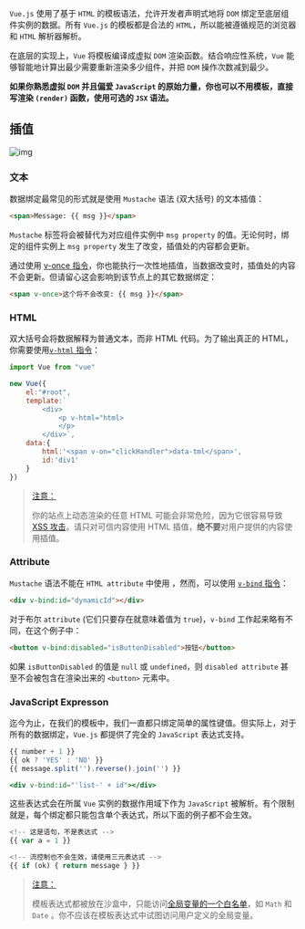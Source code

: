 `Vue.js` 使用了基于 `HTML` 的模板语法，允许开发者声明式地将 `DOM` 绑定至底层组件实例的数据。所有 `Vue.js` 的模板都是合法的 `HTML`，所以能被遵循规范的浏览器和 `HTML` 解析器解析。

在底层的实现上，`Vue` 将模板编译成虚拟 `DOM` 渲染函数。结合响应性系统，`Vue` 能够智能地计算出最少需要重新渲染多少组件，并把 `DOM` 操作次数减到最少。

**如果你熟悉虚拟 `DOM` 并且偏爱 `JavaScript` 的原始力量，你也可以不用模板，直接写渲染 `(render)` 函数，使用可选的 `JSX` 语法。**

## 插值

![img](assets/vue-directives-2.png)

### 文本

数据绑定最常见的形式就是使用 `Mustache` 语法 (双大括号) 的文本插值：

```html
<span>Message: {{ msg }}</span>
```

`Mustache` 标签将会被替代为对应组件实例中 `msg property` 的值。无论何时，绑定的组件实例上 `msg property` 发生了改变，插值处的内容都会更新。

通过使用 [v-once 指令](https://vue3js.cn/docs/zh/api/directives.html#v-once)，你也能执行一次性地插值，当数据改变时，插值处的内容不会更新。但请留心这会影响到该节点上的其它数据绑定：

```html
<span v-once>这个将不会改变: {{ msg }}</span>
```

### HTML

双大括号会将数据解释为普通文本，而非 HTML 代码。为了输出真正的 HTML，你需要使用[`v-html` 指令](https://vue3js.cn/docs/zh/api/directives.html#v-html)：

```js
import Vue from "vue"

new Vue({
    el:"#root",
    template:`
        <div>
            <p v-html="html>
            </p>
        </div>`,
    data:{
        html:'<span v-on="clickHandler">data-tml</span>',
        id:'div1'
    }
})
```

> [注意：]()
>
> 你的站点上动态渲染的任意 HTML 可能会非常危险，因为它很容易导致 [XSS 攻击](https://en.wikipedia.org/wiki/Cross-site_scripting)。请只对可信内容使用 HTML 插值，**绝不要**对用户提供的内容使用插值。

### Attribute

`Mustache` 语法不能在 `HTML attribute` 中使用 ，然而，可以使用 [`v-bind` 指令](https://vue3js.cn/docs/zh/api/directives.html#v-bind)：

```html
<div v-bind:id="dynamicId"></div>
```

对于布尔 `attribute` (它们只要存在就意味着值为 `true`)，`v-bind` 工作起来略有不同，在这个例子中：

```html
<button v-bind:disabled="isButtonDisabled">按钮</button>
```

如果 `isButtonDisabled` 的值是 `null` 或 `undefined`，则 `disabled attribute` 甚至不会被包含在渲染出来的 `<button>` 元素中。

### JavaScript Expresson

迄今为止，在我们的模板中，我们一直都只绑定简单的属性键值。但实际上，对于所有的数据绑定，`Vue.js` 都提供了完全的 `JavaScript` 表达式支持。

```jsx
{{ number + 1 }}
{{ ok ? 'YES' : 'NO' }}
{{ message.split('').reverse().join('') }}

<div v-bind:id="'list-' + id"></div>
```

这些表达式会在所属 `Vue` 实例的数据作用域下作为 `JavaScript` 被解析。有个限制就是，每个绑定都只能包含单个表达式，所以下面的例子都不会生效。

```jsx
<!-- 这是语句，不是表达式 -->
{{ var a = 1 }}

<!-- 流控制也不会生效，请使用三元表达式 -->
{{ if (ok) { return message } }}
```

> [注意：]()
>
> 模板表达式都被放在沙盒中，只能访问[全局变量的一个白名单](https://github.com/vuejs/vue/blob/v2.6.10/src/core/instance/proxy.js#L9)，如 `Math` 和 `Date` 。你不应该在模板表达式中试图访问用户定义的全局变量。
